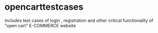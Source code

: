 # opencarttestcases
Includes test cases of login , registration and other critical functionality of "open cart" E-COMMERCE website
